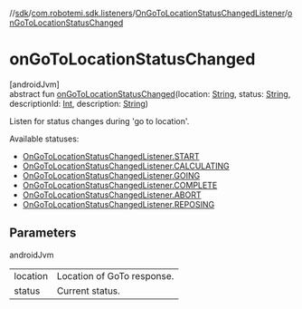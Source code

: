 //[sdk](../../../index.md)/[com.robotemi.sdk.listeners](../index.md)/[OnGoToLocationStatusChangedListener](index.md)/[onGoToLocationStatusChanged](on-go-to-location-status-changed.md)

# onGoToLocationStatusChanged

[androidJvm]\
abstract fun [onGoToLocationStatusChanged](on-go-to-location-status-changed.md)(location: [String](https://kotlinlang.org/api/latest/jvm/stdlib/kotlin/-string/index.html), status: [String](https://kotlinlang.org/api/latest/jvm/stdlib/kotlin/-string/index.html), descriptionId: [Int](https://kotlinlang.org/api/latest/jvm/stdlib/kotlin/-int/index.html), description: [String](https://kotlinlang.org/api/latest/jvm/stdlib/kotlin/-string/index.html))

Listen for status changes during 'go to location'.

Available statuses:

- 
   [OnGoToLocationStatusChangedListener.START](-companion/-s-t-a-r-t.md)
- 
   [OnGoToLocationStatusChangedListener.CALCULATING](-companion/-c-a-l-c-u-l-a-t-i-n-g.md)
- 
   [OnGoToLocationStatusChangedListener.GOING](-companion/-g-o-i-n-g.md)
- 
   [OnGoToLocationStatusChangedListener.COMPLETE](-companion/-c-o-m-p-l-e-t-e.md)
- 
   [OnGoToLocationStatusChangedListener.ABORT](-companion/-a-b-o-r-t.md)
- 
   [OnGoToLocationStatusChangedListener.REPOSING](-companion/-r-e-p-o-s-i-n-g.md)

## Parameters

androidJvm

| | |
|---|---|
| location | Location of GoTo response. |
| status | Current status. |
